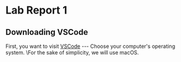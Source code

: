 # **Lab Report 1**
## **Downloading VSCode**
First, you want to visit [VSCode](https://code.visualstudio.com/download)
 --- Choose your computer's operating system. \For the sake of simplicity, we will use macOS.
